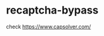 # recaptcha-bypass
check https://www.capsolver.com/ 



















                                                                                                                             